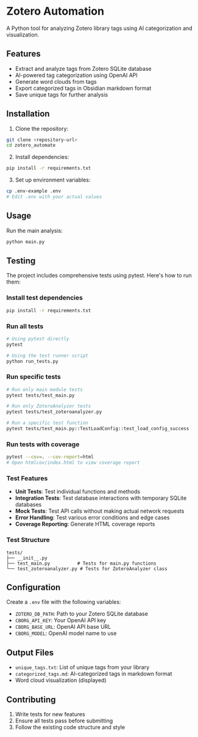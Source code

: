 # Zotero Automation

A Python tool for analyzing Zotero library tags using AI categorization and visualization.

## Features

- Extract and analyze tags from Zotero SQLite database
- AI-powered tag categorization using OpenAI API
- Generate word clouds from tags
- Export categorized tags in Obsidian markdown format
- Save unique tags for further analysis

## Installation

1. Clone the repository:
```bash
git clone <repository-url>
cd zotero_automate
```

2. Install dependencies:
```bash
pip install -r requirements.txt
```

3. Set up environment variables:
```bash
cp .env-example .env
# Edit .env with your actual values
```

## Usage

Run the main analysis:
```bash
python main.py
```

## Testing

The project includes comprehensive tests using pytest. Here's how to run them:

### Install test dependencies
```bash
pip install -r requirements.txt
```

### Run all tests
```bash
# Using pytest directly
pytest

# Using the test runner script
python run_tests.py
```

### Run specific tests
```bash
# Run only main module tests
pytest tests/test_main.py

# Run only ZoteroAnalyzer tests
pytest tests/test_zoteroanalyzer.py

# Run a specific test function
pytest tests/test_main.py::TestLoadConfig::test_load_config_success
```

### Run tests with coverage
```bash
pytest --cov=. --cov-report=html
# Open htmlcov/index.html to view coverage report
```

### Test Features

- **Unit Tests**: Test individual functions and methods
- **Integration Tests**: Test database interactions with temporary SQLite databases
- **Mock Tests**: Test API calls without making actual network requests
- **Error Handling**: Test various error conditions and edge cases
- **Coverage Reporting**: Generate HTML coverage reports

### Test Structure

```
tests/
├── __init__.py
├── test_main.py          # Tests for main.py functions
└── test_zoteroanalyzer.py # Tests for ZoteroAnalyzer class
```

## Configuration

Create a `.env` file with the following variables:
- `ZOTERO_DB_PATH`: Path to your Zotero SQLite database
- `CBORG_API_KEY`: Your OpenAI API key
- `CBORG_BASE_URL`: OpenAI API base URL
- `CBORG_MODEL`: OpenAI model name to use

## Output Files

- `unique_tags.txt`: List of unique tags from your library
- `categorized_tags.md`: AI-categorized tags in markdown format
- Word cloud visualization (displayed)

## Contributing

1. Write tests for new features
2. Ensure all tests pass before submitting
3. Follow the existing code structure and style
